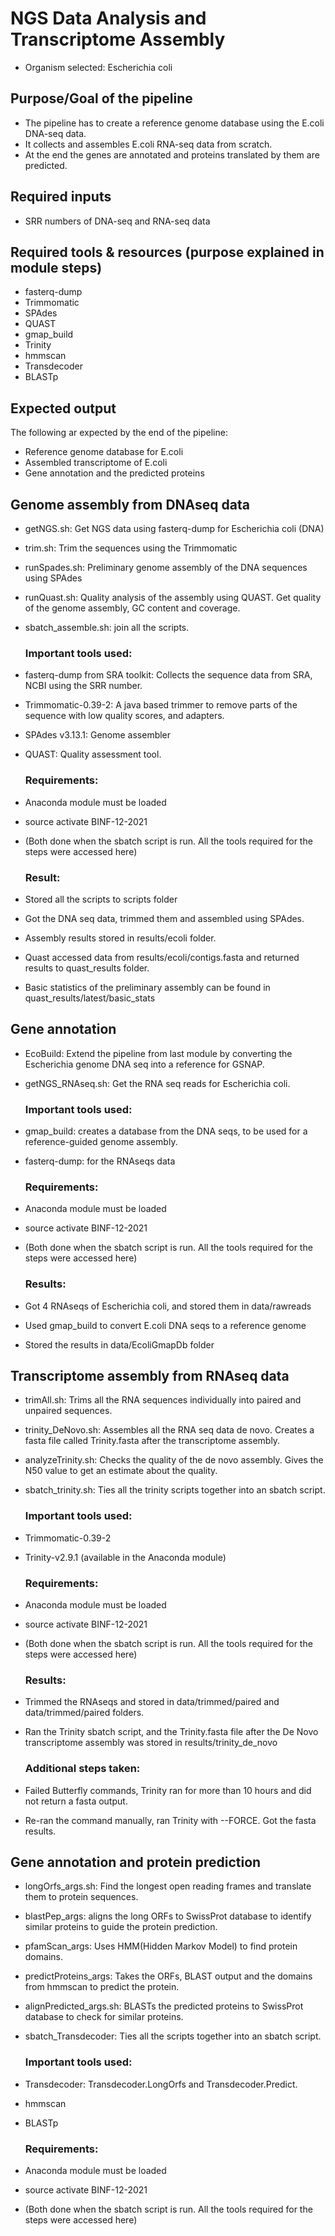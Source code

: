 # NGS Data Analysis and Transcriptome Assembly
* Organism selected: Escherichia coli

## Purpose/Goal of the pipeline
* The pipeline has to create a reference genome database using the E.coli DNA-seq data.
* It collects and assembles E.coli RNA-seq data from scratch.
* At the end the genes are annotated and proteins translated by them are predicted.

## Required inputs
* SRR numbers of DNA-seq and RNA-seq data

## Required tools & resources (purpose explained in module steps) 
* fasterq-dump
* Trimmomatic
* SPAdes
* QUAST
* gmap_build
* Trinity
* hmmscan
* Transdecoder
* BLASTp

## Expected output
The following ar expected by the end of the pipeline:
* Reference genome database for E.coli
* Assembled transcriptome of E.coli
* Gene annotation and the predicted proteins


## Genome assembly from DNAseq data

* getNGS.sh: Get NGS data using fasterq-dump for Escherichia coli (DNA)
* trim.sh: Trim the sequences using the Trimmomatic
* runSpades.sh: Preliminary genome assembly of the DNA sequences using SPAdes
* runQuast.sh: Quality analysis of the assembly using QUAST. Get quality of the genome assembly, GC content and coverage.
* sbatch_assemble.sh: join all the scripts.

    ### Important tools used:
* fasterq-dump from SRA toolkit: Collects the sequence data from SRA, NCBI using the SRR number.
* Trimmomatic-0.39-2: A java based trimmer to remove parts of the sequence with low quality scores, and adapters.
* SPAdes v3.13.1: Genome assembler
* QUAST: Quality assessment tool.

    ### Requirements:
* Anaconda module must be loaded 
* source activate BINF-12-2021
* (Both done when the sbatch script is run. All the tools required for the steps were accessed here)

    ### Result:
* Stored all the scripts to scripts folder
* Got the DNA seq data, trimmed them and assembled using SPAdes.
* Assembly results stored in results/ecoli folder.
* Quast accessed data from results/ecoli/contigs.fasta and returned results to quast_results folder.
* Basic statistics of the preliminary assembly can be found in quast_results/latest/basic_stats

## Gene annotation
* EcoBuild: Extend the pipeline from last module by converting the Escherichia genome DNA seq into a reference for GSNAP.
* getNGS_RNAseq.sh: Get the RNA seq reads for Escherichia coli.

    ### Important tools used:
* gmap_build: creates a database from the DNA seqs, to be used for a reference-guided genome assembly.
* fasterq-dump: for the RNAseqs data

    ### Requirements:
* Anaconda module must be loaded 
* source activate BINF-12-2021
* (Both done when the sbatch script is run. All the tools required for the steps were accessed here)

    ### Results:
* Got 4 RNAseqs of Escherichia coli, and stored them in data/rawreads
* Used gmap_build to convert E.coli DNA seqs to a reference genome
* Stored the results in data/EcoliGmapDb folder

## Transcriptome assembly from RNAseq data
* trimAll.sh: Trims all the RNA sequences individually into paired and unpaired sequences.
* trinity_DeNovo.sh: Assembles all the RNA seq data de novo. Creates a fasta file called Trinity.fasta after the transcriptome assembly.  
* analyzeTrinity.sh: Checks the quality of the de novo assembly. Gives the N50 value to get an estimate about the quality. 
* sbatch_trinity.sh: Ties all the trinity scripts together into an sbatch script.

    ### Important tools used:
* Trimmomatic-0.39-2
* Trinity-v2.9.1 (available in the Anaconda module)
    
    ### Requirements:
* Anaconda module must be loaded 
* source activate BINF-12-2021
* (Both done when the sbatch script is run. All the tools required for the steps were accessed here)

    ### Results:
* Trimmed the RNAseqs and stored in data/trimmed/paired and data/trimmed/paired folders.
* Ran the Trinity sbatch script, and the Trinity.fasta file after the De Novo transcriptome assembly was stored in results/trinity_de_novo

    ### Additional steps taken:
* Failed Butterfly commands, Trinity ran for more than 10 hours and did not return a fasta output. 
* Re-ran the command manually, ran Trinity with --FORCE. Got the fasta results.

## Gene annotation and protein prediction
* longOrfs_args.sh: Find the longest open reading frames and translate them to protein sequences. 
* blastPep_args: aligns the long ORFs to SwissProt database to identify similar proteins to guide the protein prediction. 
* pfamScan_args: Uses HMM(Hidden Markov Model) to find protein domains.
* predictProteins_args: Takes the ORFs, BLAST output and the domains from hmmscan to predict the protein.
* alignPredicted_args.sh: BLASTs the predicted proteins to SwissProt database to check for similar proteins.
* sbatch_Transdecoder: Ties all the scripts together into an sbatch script.

    ### Important tools used:
* Transdecoder: Transdecoder.LongOrfs and Transdecoder.Predict.
* hmmscan
* BLASTp

    ### Requirements:
* Anaconda module must be loaded 
* source activate BINF-12-2021
* (Both done when the sbatch script is run. All the tools required for the steps were accessed here)


